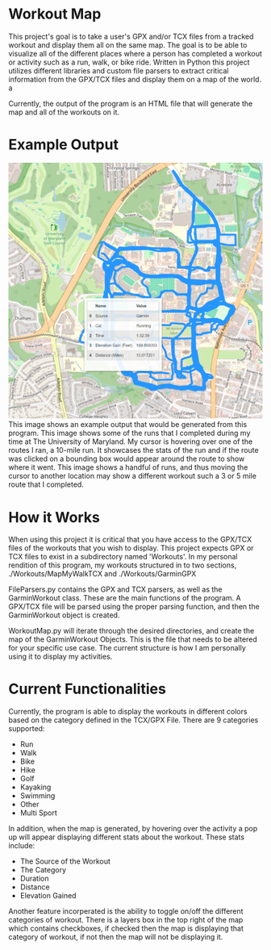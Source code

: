 # Workout Map

This project's goal is to take a user's GPX and/or TCX files from a tracked workout and display them all on the same map. The goal is to be able to visualize all of the different places where a person has completed a workout or activity such as a run, walk, or bike ride. Written in Python this project utilizes different libraries and custom file parsers to extract critical information from the GPX/TCX files and display them on a map of the world. a

Currently, the output of the program is an HTML file that will generate the map and all of the workouts on it. 

# Example Output
![image info](./OutputExample/GarminMapOutput.png)
This image shows an example output that would be generated from this program. This image shows some of the runs that I completed during my time at The University of Maryland. My cursor is hovering over one of the routes I ran, a 10-mile run. It showcases the stats of the run and if the route was clicked on a bounding box would appear around the route to show where it went. This image shows a handful of runs, and thus moving the cursor to another location may show a different workout such a 3 or 5 mile route that I completed.    

# How it Works

When using this project it is critical that you have access to the GPX/TCX files of the workouts that you wish to display. This project expects GPX or TCX files to exist in a subdirectory named 'Workouts'. In my personal rendition of this program, my workouts structured in to two sections, ./Workouts/MapMyWalkTCX and ./Workouts/GarminGPX

FileParsers.py contains the GPX and TCX parsers, as well as the GarminWorkout class. These are the main functions of the program. A GPX/TCX file will be parsed using the proper parsing function, and then the GarminWorkout object is created. 

WorkoutMap.py will iterate through the desired directories, and create the map of the GarminWorkout Objects. This is the file that needs to be altered for your specific use case. The current structure is how I am personally using it to display my activities.

# Current Functionalities
Currently, the program is able to display the workouts in different colors based on the category defined in the TCX/GPX File. There are 9 categories supported:
 - Run
 - Walk
 - Bike
 - Hike
 - Golf
 - Kayaking
 - Swimming
 - Other
 - Multi Sport

 In addition, when the map is generated, by hovering over the activity a pop up will appear displaying different stats about the workout. These stats include:
 - The Source of the Workout
 - The Category
 - Duration
 - Distance
 - Elevation Gained

Another feature incorperated is the ability to toggle on/off the different categories of workout. There is a layers box in the top right of the map which contains checkboxes, if checked then the map is displaying that category of workout, if not then the map will not be displaying it. 
